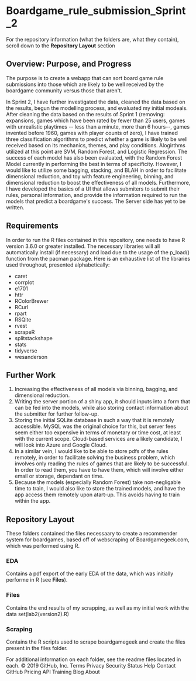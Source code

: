    
# Boardgame_rule_submission_Sprint_2

For the repository information (what the folders are, what they contain), scroll down to the **Repository Layout** section

## Overview: Purpose, and Progress
The purpose is to create a webapp that can sort board game rule submissions into those which are likely to be well received by the boardgame community versus those that aren't.

In Sprint 2, I have further investigated the data, cleaned the data based on the results, begun the modelling process, and evaluated my initial modeals. After cleaning the data based on the results 
of Sprint 1 (removing: expansions, games which have been rated by fewer than 25 users, games with unrealistic playtimes -- less than a minute, more than 6 hours--, games invented before 1960, 
games with player counts of zero),  I have trained three classification algorithms to predict whether a game is likely to be well received based on its mechanics, themes, and play conditions.
Alogirthms utilized at this point are SVM, Random Forest, and Logistic Regression. The success of each model has also been evaluated, with the Random Forest Model currently in performing the best in terms of specificity. 
However, I would like to utilize some bagging, stacking, and BLAH in order to facilitate dimensional reduction, and toy with feature engineering, binning, and dimensional reduction to boost the 
effectiveness of all models. Furthermore, I have developed  the basics of a UI that allows submiters to submit their rules, personal information, and provide the information required to run the 
models that predict a boardgame's success. The Server side has yet to be written. 


## Requirements
In order to run the R files contained in this repository, one needs to have R version 3.6.0 or greater installed. The necessary libraries will all 
automatically install (if necessary) and load due to the usage of the p_load() function from the pacman package. Here is an exhaustive list of the
libraries used throughout, presented alphabetically: 


* caret
* corrplot
* e1701
* httr
* RColorBrewer
* RCurl 
* rpart
* RSQite
* rvest
* scrapeR 
* splitstackshape
* stats
* tidyverse
* wesanderson

## Further Work
1. Increasing the effectiveness of all models via binning, bagging, and dimensional reduction. 
2. Writing the server portion of a shiny app, it should inputs into a form that can be fed into the models, while also storing contact information about the submitter for further follow-up.
3. Storing the initial SQLite database in such a way that it is remotely accessible. MySQL was the original choice for this, but server fees seem either too expensive in terms of monetary or 
time cost, at least with the current scope. Cloud-based services are a likely candidate, I will look into Azure and Google Cloud.
4. In a similar vein, I would like to be able to store pdfs of the rules remotely, in order to facilitate solving the business problem, which involves only reading the rules of games that 
are likely to be successful. In order to read them, you have to have them, which will involve either email or storage, dependant on time. 
5. Because the models (especially Random Forest) take non-negligable time to train, I would also like to store the trained models, and have the app access them remotely upon atart-up. 
This avoids having to train within the app.


## Repository Layout
These folders contained the files necessaary to create a recommender system for 
boardgames, based off of webscraping of Boardgamegeek.com, which was performed 
using R.

### **EDA**
Contains a pdf export of the early EDA of the data, which was initially performe in R (see **Files**).  

### **Files**
Contains the end results of my scrapping, as well as my initial work with the data set(lab2(version2).R)

###  **Scraping** 
Contains the R scripts used to scrape boardgamegeek and create the files present in the files folder.

For additional information on each folder, see the readme files located in each.
© 2019 GitHub, Inc.
Terms
Privacy
Security
Status
Help
Contact GitHub
Pricing
API
Training
Blog
About
